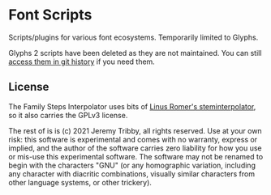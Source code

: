 # Font Scripts

Scripts/plugins for various font ecosystems. Temporarily limited to Glyphs.

Glyphs 2 scripts have been deleted as they are not maintained. You can still [access them in git history](https://github.com/jpt/font-scripts/tree/d27490b3c5ae165ae3451f593ae7bd42cd0b728a/Glyphs/Glyphs%202) if you need them.

## License

The Family Steps Interpolator uses bits of [Linus Romer's steminterpolator]( https://github.com/linusromer/steminterpolation), so it also carries the GPLv3 license. 

The rest of is is (c) 2021 Jeremy Tribby, all rights reserved. Use at your own risk: this software is experimental and comes with no warranty, express or implied, and the author of the software carries zero liability for how you use or mis-use this experimental software. The software may not be renamed to begin with the characters "GNU" (or any homographic variation, including any character with diacritic combinations, visually similar characters from other language systems, or other trickery).
